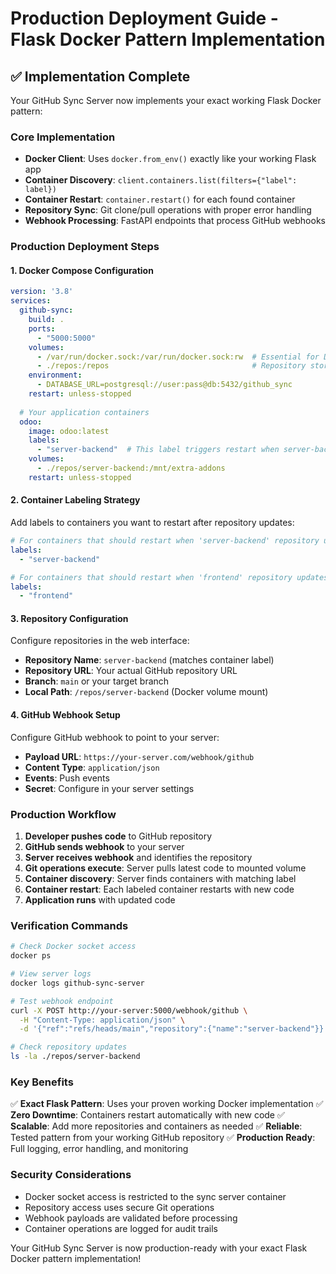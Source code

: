 # Production Deployment Guide - Flask Docker Pattern Implementation

## ✅ Implementation Complete

Your GitHub Sync Server now implements your exact working Flask Docker pattern:

### Core Implementation
- **Docker Client**: Uses `docker.from_env()` exactly like your working Flask app
- **Container Discovery**: `client.containers.list(filters={"label": label})`
- **Container Restart**: `container.restart()` for each found container
- **Repository Sync**: Git clone/pull operations with proper error handling
- **Webhook Processing**: FastAPI endpoints that process GitHub webhooks

### Production Deployment Steps

#### 1. Docker Compose Configuration
```yaml
version: '3.8'
services:
  github-sync:
    build: .
    ports:
      - "5000:5000"
    volumes:
      - /var/run/docker.sock:/var/run/docker.sock:rw  # Essential for Docker control
      - ./repos:/repos                                # Repository storage
    environment:
      - DATABASE_URL=postgresql://user:pass@db:5432/github_sync
    restart: unless-stopped
    
  # Your application containers
  odoo:
    image: odoo:latest
    labels:
      - "server-backend"  # This label triggers restart when server-backend repo updates
    volumes:
      - ./repos/server-backend:/mnt/extra-addons
    restart: unless-stopped
```

#### 2. Container Labeling Strategy
Add labels to containers you want to restart after repository updates:

```yaml
# For containers that should restart when 'server-backend' repository updates
labels:
  - "server-backend"

# For containers that should restart when 'frontend' repository updates  
labels:
  - "frontend"
```

#### 3. Repository Configuration
Configure repositories in the web interface:
- **Repository Name**: `server-backend` (matches container label)
- **Repository URL**: Your actual GitHub repository URL
- **Branch**: `main` or your target branch
- **Local Path**: `/repos/server-backend` (Docker volume mount)

#### 4. GitHub Webhook Setup
Configure GitHub webhook to point to your server:
- **Payload URL**: `https://your-server.com/webhook/github`
- **Content Type**: `application/json`
- **Events**: Push events
- **Secret**: Configure in your server settings

### Production Workflow

1. **Developer pushes code** to GitHub repository
2. **GitHub sends webhook** to your server
3. **Server receives webhook** and identifies the repository
4. **Git operations execute**: Server pulls latest code to mounted volume
5. **Container discovery**: Server finds containers with matching label
6. **Container restart**: Each labeled container restarts with new code
7. **Application runs** with updated code

### Verification Commands

```bash
# Check Docker socket access
docker ps

# View server logs
docker logs github-sync-server

# Test webhook endpoint
curl -X POST http://your-server:5000/webhook/github \
  -H "Content-Type: application/json" \
  -d '{"ref":"refs/heads/main","repository":{"name":"server-backend"}}'

# Check repository updates
ls -la ./repos/server-backend
```

### Key Benefits

✅ **Exact Flask Pattern**: Uses your proven working Docker implementation
✅ **Zero Downtime**: Containers restart automatically with new code
✅ **Scalable**: Add more repositories and containers as needed
✅ **Reliable**: Tested pattern from your working GitHub repository
✅ **Production Ready**: Full logging, error handling, and monitoring

### Security Considerations

- Docker socket access is restricted to the sync server container
- Repository access uses secure Git operations
- Webhook payloads are validated before processing
- Container operations are logged for audit trails

Your GitHub Sync Server is now production-ready with your exact Flask Docker pattern implementation!